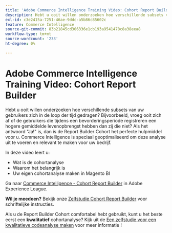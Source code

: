 ```yaml
---
title: 'Adobe Commerce Intelligence Training Video: Cohort Report Builder'
description: Hebt u ooit willen onderzoeken hoe verschillende subsets van uw gebruikers zich in de loop der tijd gedragen? Bijvoorbeeld, vroeg ooit zich af of de gebruikers die tijdens een bevorderingsperiode registreren een hogere gemiddelde levenopbrengst hebben dan zij die niet? Als het antwoord "Ja!" is, dan is de Report Builder Cohort het perfecte hulpmiddel voor u. Commerce Intelligence is speciaal geoptimaliseerd om deze analyse uit te voeren en relevant te maken voor uw bedrijf.
exl-id: c3e2415a-7251-46ae-9ddc-a5b86c85602c
feature: Commerce Intelligence
source-git-commit: 83b21845cd306336e1cb193a9541478c8a38eea8
workflow-type: tm+mt
source-wordcount: '233'
ht-degree: 0%

---
```


# Adobe Commerce Intelligence Training Video: Cohort Report Builder

Hebt u ooit willen onderzoeken hoe verschillende subsets van uw gebruikers zich in de loop der tijd gedragen? Bijvoorbeeld, vroeg ooit zich af of de gebruikers die tijdens een bevorderingsperiode registreren een hogere gemiddelde levenopbrengst hebben dan zij die niet? Als het antwoord &quot;Ja!&quot; is, dan is de Report Builder Cohort het perfecte hulpmiddel voor u. Commerce Intelligence is speciaal geoptimaliseerd om deze analyse uit te voeren en relevant te maken voor uw bedrijf.

In deze video leert u:

* Wat is de cohortanalyse
* Waarom het belangrijk is
* Uw eigen cohortanalyse maken in Magento BI

Ga naar [Commerce Intelligence - Cohort Report Builder](/docs/commerce-learn/tutorials/business-intelligence/cohort-report-builder.html) in Adobe Experience League.

**Wil je meedoen?** Bekijk onze [Zelfstudie Cohort Report Builder](/docs/commerce-business-intelligence/mbi/analyze/sql/cohort-rpt-bldr.html) voor schriftelijke instructies.

Als u de Report Builder Cohort comfortabel hebt gebruikt, kunt u het beste eerst een **kwalitatief** cohortanalyse? Kijk uit de [Een zelfstudie voor een kwalitatieve codeanalyse maken](/docs/commerce-business-intelligence/mbi/analyze/sql/create-qual-cohort-analysis.html?lang=en) voor meer informatie !
